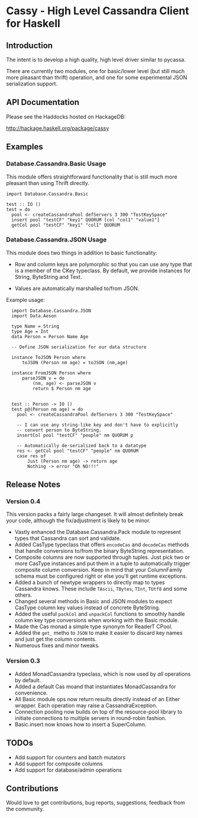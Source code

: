 
# Cassy - High Level Cassandra Client for Haskell


## Introduction

The intent is to develop a high quality, high level driver similar to
pycassa.

There are currently two modules, one for basic/lower level (but still
much more pleasant than thrift) operation, and one for some
experimental JSON serialization support.

## API Documentation

Please see the Haddocks hosted on HackageDB:

http://hackage.haskell.org/package/cassy


## Examples

### Database.Cassandra.Basic Usage

This module offers straightforward functionality that is still much
more pleasant than using Thrift directly.
    
    import Database.Cassandra.Basic

    test :: IO ()
    test = do
      pool <- createCassandraPool defServers 3 300 "TestKeySpace"
      insert pool "testCF" "key1" QUORUM [col "col1" "value1"]
      getCol pool "testCF" "key1" "col1" QUORUM


### Database.Cassandra.JSON Usage

This module does two things in addition to basic functionality:

- Row and column keys are polymorphic so that you can use any
  type that is a member of the CKey typeclass. By default, we provide
  instances for String, ByteString and Text.
  
- Values are automatically marshalled to/from JSON.

Example usage:

      import Database.Cassandra.JSON
      import Data.Aeson

      type Name = String
      type Age = Int
      data Person = Person Name Age

      -- Define JSON serialization for our data structure

      instance ToJSON Person where
          toJSON (Person nm age) = toJSON (nm,age)

      instance FromJSON Person where
          parseJSON v = do
              (nm, age) <- parseJSON v
              return $ Person nm age


      test :: Person -> IO ()
      test p@(Person nm age) = do
        pool <- createCassandraPool defServers 3 300 "TestKeySpace"

        -- I can use any string-like key and don't have to explicitly
        -- convert person to ByteString.
        insertCol pool "testCF" "people" nm QUORUM p

        -- Automatically de-serialized back to a datatype
        res <- getCol pool "testCF" "people" nm QUORUM
        case res of
            Just (Person nm age) -> return age
            Nothing -> error "Oh NO!!!"

## Release Notes

### Version 0.4

This version packs a fairly large changeset. It will almost definitely
break your code, although the fix/adjustment is likely to be minor.

* Vastly enhanced the Database.Cassandra.Pack module to represent
  types that Cassandra can sort and validate.
* Added CasType typeclass that offers `encodeCas` and `decodeCas`
  methods that handle conversions to/from the binary ByteString
  representation.
* Composite columns are now supported through tuples. Just pick two or
  more CasType instances and put them in a tuple to automatically
  trigger composite column conversion. Keep in mind that your
  ColumnFamily schema must be configured right or else you'll get
  runtime exceptions.
* Added a bunch of newtype wrappers to directly map to types Cassandra
  knows. These include `TAscii`, `TBytes`, `TInt`, `TUtf8` and some
  others.
* Changed several methods in Basic and JSON modules to expect CasType
  column key values instead of concrete ByteString.
* Added the useful `packCol` and `unpackCol` functions to smoothly
  handle column key type conversions when working with the Basic
  module.
* Made the Cas monad a simple type synonym for ReaderT CPool.
* Added the `get_` metho to `JSON` to make it easier to discard key
  names and just get the column contents.
* Numerous fixes and minor tweaks.


### Version 0.3

* Added MonadCassandra typeclass, which is now used by *all*
  operations by default.
* Added a default Cas moand that instantiates MonadCassandra for
  convenience. 
* All Basic module ops now return results directly instead of an
  Either wrapper. Each operation may raise a CassandraException.
* Connection pooling now builds on top of the resource-pool library to
  initiate connections to multiple servers in round-robin fashion.
* Basic.insert now knows how to insert a SuperColumn.
    
    
      
## TODOs

* Add support for counters and batch mutators
* Add support for composite columns
* Add support for database/admin operations

## Contributions

Would love to get contributions, bug reports, suggestions, feedback
from the community.
